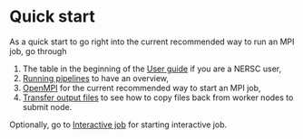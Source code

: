 # Quick start

As a quick start to go right into the current recommended way to run an MPI job, go through

1. The table in the beginning of the [User guide](#user) if you are a NERSC user,
2. [Running pipelines](#running-pipelines) to have an overview,
3. [OpenMPI](#OpenMPI) for the current recommended way to start an MPI job,
4. [Transfer output files](#0-transfer-output-files) to see how to copy files back from worker nodes to submit node.

Optionally, go to [Interactive job](#1-classad-interactive) for starting interactive job.
